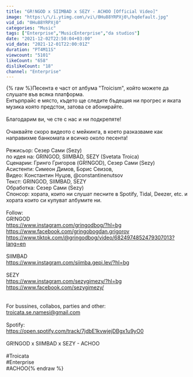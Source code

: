 ```yaml
---
title: "GR!NGOD x SIIMBAD x SEZY - ACHOO [Official Video]"
image: "https:\/\/i.ytimg.com\/vi\/0Hu88YRPXj0\/hqdefault.jpg"
vid_id: "0Hu88YRPXj0"
categories: "Music"
tags: ["Enterprise","MusicEnterprise","da studios"]
date: "2021-12-02T22:50:04+03:00"
vid_date: "2021-12-01T22:00:01Z"
duration: "PT4M11S"
viewcount: "5101"
likeCount: "658"
dislikeCount: "18"
channel: "Enterprise"
---
```

{% raw %}Песента е част от албума &quot;Troicism&quot;, който можете да слушате във всяка платформа. <br />Ентърпрайс е място, където ще следите бъдещия ни прогрес и яката музика която предстои, затова се абонирайте.<br /><br />Благодарим ви, че сте с нас и ни подкрепяте! <br /><br />Очаквайте скоро видеото с мейкинга, в което разказваме как направихме банкомата и всичко около песента!<br /><br />Режисьор: Сезер Сами (Sezy)<br />по идея на: GRINGOD, SIIMBAD, SEZY (Svetata Troica)<br />Сценарии: Гринго Григоров (GR!NGOD), Сезер Сами (Sezy)<br />Асистенти: Симеон Димов, Борис Сеизов,<br />Видео: Константин Нуцов, @constantinenutsov<br />Текст: GRINGOD, SIIMBAD, SEZY<br />Обработка: Сезер Сами (Sezy)<br />Спонсор: хората, които ни слушат песните в Spotify, Tidal, Deezer, etc. и хората които си купуват албумите ни.<br /><br />Follow:<br />GR!NGOD<br /><a rel="nofollow" target="blank" href="https://www.instagram.com/gringodbog/?hl=bg">https://www.instagram.com/gringodbog/?hl=bg</a><br /><a rel="nofollow" target="blank" href="https://www.facebook.com/gringobogdan.grigorov">https://www.facebook.com/gringobogdan.grigorov</a><br /><a rel="nofollow" target="blank" href="https://www.tiktok.com/@gringodbog/video/6824974852479307013?lang=en">https://www.tiktok.com/@gringodbog/video/6824974852479307013?lang=en</a><br /><br />SIIMBAD<br /><a rel="nofollow" target="blank" href="https://www.instagram.com/siimba.gepi.lev/?hl=bg">https://www.instagram.com/siimba.gepi.lev/?hl=bg</a><br /><br />SEZY<br /><a rel="nofollow" target="blank" href="https://www.instagram.com/sezygimezy/?hl=bg">https://www.instagram.com/sezygimezy/?hl=bg</a><br /><a rel="nofollow" target="blank" href="https://www.facebook.com/sezygimezy/">https://www.facebook.com/sezygimezy/</a><br /><br /><br />For bussines, collabos, parties and other:<br />troicata.se.namesi@gmail.com<br /><br />Spotify:<br /><a rel="nofollow" target="blank" href="https://open.spotify.com/track/7jdbE1kvwjejDBgx1u9yO0">https://open.spotify.com/track/7jdbE1kvwjejDBgx1u9yO0</a><br /><br />GR!NGOD x SIIMBAD x SEZY - ACHOO<br /><br />#Troicata<br />#Enterprise<br />#ACHOO{% endraw %}
